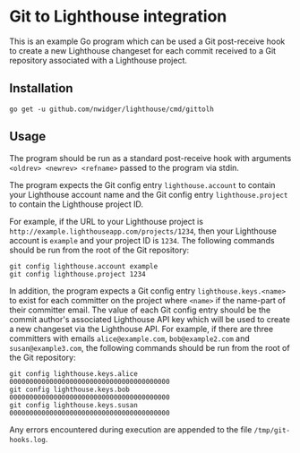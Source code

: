 Git to Lighthouse integration
=============================

This is an example Go program which can be used a Git post-receive
hook to create a new Lighthouse changeset for each commit received to
a Git repository associated with a Lighthouse project.

## Installation

``` no-highlight
go get -u github.com/nwidger/lighthouse/cmd/gittolh
```

## Usage

The program should be run as a standard post-receive hook with
arguments `<oldrev> <newrev> <refname>` passed to the program via
stdin.

The program expects the Git config entry `lighthouse.account` to
contain your Lighthouse account name and the Git config entry
`lighthouse.project` to contain the Lighthouse project ID.

For example, if the URL to your Lighthouse project is
`http://example.lighthouseapp.com/projects/1234`, then your Lighthouse
account is `example` and your project ID is `1234`.  The following
commands should be run from the root of the Git repository:

``` no-highlight
git config lighthouse.account example
git config lighthouse.project 1234
```

In addition, the program expects a Git config entry
`lighthouse.keys.<name>` to exist for each committer on the project
where `<name>` if the name-part of their committer email.  The value
of each Git config entry should be the commit author's associated
Lighthouse API key which will be used to create a new changeset via
the Lighthouse API.  For example, if there are three committers with
emails `alice@example.com`, `bob@example2.com` and
`susan@example3.com`, the following commands should be run from the
root of the Git repository:

``` no-highlight
git config lighthouse.keys.alice 0000000000000000000000000000000000000000
git config lighthouse.keys.bob   0000000000000000000000000000000000000000
git config lighthouse.keys.susan 0000000000000000000000000000000000000000
```

Any errors encountered during execution are appended to the file
`/tmp/git-hooks.log`.
